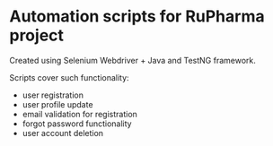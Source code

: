 # Automation scripts for RuPharma project
Created using Selenium Webdriver + Java and TestNG framework. <p>
Scripts cover such functionality:
- user registration
- user profile update
- email validation for registration
- forgot password functionality
- user account deletion
